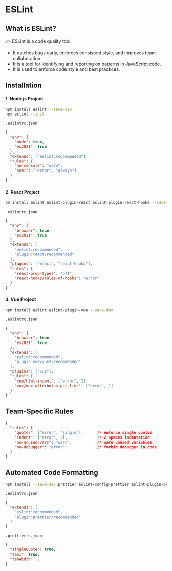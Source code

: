 # ESLint

## What is ESLint?

👉 ESLint is a code quality tool.

- It catches bugs early, enforces consistent style, and improves team collaboration.
- It is a tool for identifying and reporting on patterns in JavaScript code.
- It is used to enforce code style and best practices.

## Installation
#### 1. Node.js Project
```bash
npm install eslint --save-dev
npx eslint --init
```
`.eslintrc.json`

```json
{
  "env": {
    "node": true,
    "es2021": true
  },
  "extends": ["eslint:recommended"],
  "rules": {
    "no-console": "warn",
    "semi": ["error", "always"]
  }
}

```

#### 2. React Project
```bash
pm install eslint eslint-plugin-react eslint-plugin-react-hooks --save-dev
```
`.eslintrc.json`

```json
{
  "env": {
    "browser": true,
    "es2021": true
  },
  "extends": [
    "eslint:recommended",
    "plugin:react/recommended"
  ],
  "plugins": ["react", "react-hooks"],
  "rules": {
    "react/prop-types": "off",
    "react-hooks/rules-of-hooks": "error"
  }
}

```

#### 3. Vue Project
```bash
npm install eslint eslint-plugin-vue --save-dev
```
`.eslintrc.json`



```json
{
  "env": {
    "browser": true,
    "es2021": true
  },
  "extends": [
    "eslint:recommended",
    "plugin:vue/vue3-recommended"
  ],
  "plugins": ["vue"],
  "rules": {
    "vue/html-indent": ["error", 2],
    "vue/max-attributes-per-line": ["error", 1]
  }
}

```

## Team-Specific Rules

```json
{
  "rules": {
    "quotes": ["error", "single"],      // enforce single quotes
    "indent": ["error", 2],             // 2 spaces indentation
    "no-unused-vars": "warn",           // warn unused variables
    "no-debugger": "error"              // forbid debugger in code
  }
}
```


## Automated Code Formatting

```bash
npm install --save-dev prettier eslint-config-prettier eslint-plugin-prettier
```

`.eslintrc.json`
 

```json
{
  "extends": [
    "eslint:recommended",
    "plugin:prettier/recommended"
  ]
}

```

`.prettierrc.json`

```json
{
  "singleQuote": true,
  "semi": true,
  "tabWidth": 2
}


```